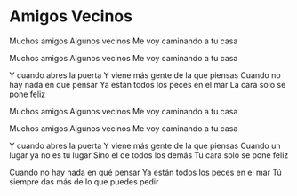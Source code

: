 # Amigos Vecinos

Muchos amigos
Algunos vecinos
Me voy caminando a tu casa

Muchos amigos
Algunos vecinos
Me voy caminando a tu casa

Y cuando abres la puerta
Y viene más gente de la que piensas
Cuando no hay nada en qué pensar
Ya están todos los peces en el mar
La cara solo se pone feliz

Muchos amigos
Algunos vecinos
Me voy caminando a tu casa

Muchos amigos
Algunos vecinos
Me voy caminando a tu casa

Y cuando abres la puerta
Y viene más gente de la que piensas
Cuando un lugar ya no es tu lugar
Sino el de todos los demás
Tu cara solo se pone feliz

Cuando no hay nada en qué pensar
Ya están todos los peces en el mar
Tú siempre das más de lo que puedes pedir
